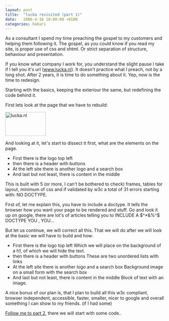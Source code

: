 ```yaml
---
layout: post
title:  "lucka revisited (part 1)"
date:   2006-4-18 10:00:00 +0100
categories: habari
---
```

As a consultant I spend my time preaching the gospel to my customers and helping them following it. The gospel, as you could know if you read my site, is proper use of css and xhtml. Or strict separation of structure, behaviour and presentation.

<!--more-->

If you know what company I work for, you understand the slight pause I take if I tell you it's url (<a href="http://www.lucka.nl">www.lucka.nl</a>). It doesn't practice what I preach, not by a long shot.
After 2 years, it is time to do something about it. Yep, now is the time to redesign.

Starting with the basics, keeping the exteriour the same, but  redefining the code behind it.

First lets look at the page that we have to rebuild:

<img width="128" height="76" id="image123" alt="lucka.nl" src="http://www.wnas.nl/wp-content/uploads/2006/03/lucka.thumbnail.png" />

And looking at it, let's start to dissect it first, what are the elements on the page.
<ul>
	<li>First there is the logo top left</li>
	<li>then there is a header with buttons</li>
	<li>At the left site there is another logo and a search box</li>
	<li>And last but not least, there is content in the middle</li>
</ul>
This is built with 5 (or more, I can't be bothered to check) frames, tables for layout, minimum of css and if validated by w3c a total of 31 errors starting with: NO DOCTYPE.

First of, let me explain this, you have to include a doctype. It tells the browser how you want your page to be rendered and stuff. Go and look it up on google, there are lot's of articles telling you to INCLUDE A $^*&%^$ DOCTYPE YOU , YOU...

But let us continue, we will correct all this. That we will do after we will look at the basic we will have to build and how:
<ul>
	<li>First there is the logo top left
Which we will place on the background of a h1, of which we will hide the text.</li>
	<li>then there is a header with buttons
These are two unordered lists with links</li>
	<li>At the left site there is another logo and a search box
Background image on a small form with the search box</li>
	<li>And last but not least, there is content in the middle
Block of text with an image.</li>
</ul>
A nice bonus of our plan is, that I plan to build all this w3c compliant, browser independent, accessible, faster, smaller, nicer to google and overall something I can show to my friends. (if I had some)

<a title="PART 2" href="http://www.wnas.nl/?p=133">Follow me to part 2</a>, there we will start with some code..